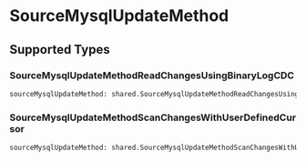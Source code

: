 # SourceMysqlUpdateMethod


## Supported Types

### SourceMysqlUpdateMethodReadChangesUsingBinaryLogCDC

```python
sourceMysqlUpdateMethod: shared.SourceMysqlUpdateMethodReadChangesUsingBinaryLogCDC = /* values here */
```

### SourceMysqlUpdateMethodScanChangesWithUserDefinedCursor

```python
sourceMysqlUpdateMethod: shared.SourceMysqlUpdateMethodScanChangesWithUserDefinedCursor = /* values here */
```

